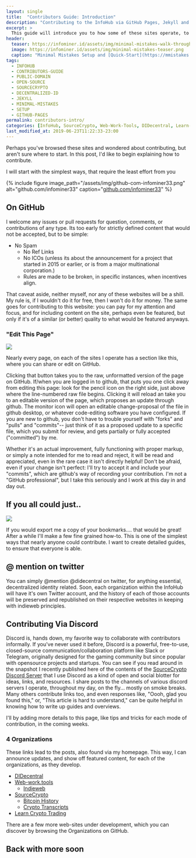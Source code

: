 ```yaml
---
layout: single
title:  "Contributors Guide: Introduction"
description: "Contributing to the InfoHub via GitHub Pages, Jekyll and Minimal Mistakes."
excerpt: >
  This guide will introduce you to how some of these sites operate, to encourage participation. From the simplest way to begin contributing, to an overview of how I'm using Minimal Mistakes, and Publishing Content for Free via GitHub Pages.
header:
  teaser: https://infominer.id/assets/img/minimal-mistakes-walk-through.png
  image: https://infominer.id/assets/img/minimal-mistakes-teaser.png
  caption: "Minimal Mistakes Setup and [Quick-Start](https://mmistakes.github.io/minimal-mistakes/docs/quick-start-guide/) for the ⧉InfoHub⧉."
tags: 
  - INFOHUB
  - CONTRIBUTORS-GUIDE
  - PUBLIC-DOMAIN
  - OPEN-SOURCE
  - SOURCECRYPTO
  - DECENTRALIZED-ID
  - JEKYLL
  - MINIMAL-MISTAKES
  - SETUP
  - GITHUB-PAGES
permalink: contributors-intro/
categories: [InfoHub, SourceCrypto, Web-Work-Tools, DIDecentral, Learn-Crypto-Trading]
last_modified_at: 2019-06-23T11:22:33-23:00
---
```


Perhaps you've browsed these sites and wondered about contributing, but aren't sure where to start. In this post, I'd like to begin explaining how to contribute.

I will start with the simplest ways, that require the least effort from you

{% include figure image_path="/assets/img/github-com-infominer33.png" alt="github.com/infominer33" caption="[github.com/infominer33](https://github.com/infominer33)" %}

## On GitHub

I welcome any issues or pull requests for question, comments, or contributions of any type. Its too early for strictly defined content that would not be accepted, but to be simple:

* No Spam
  * No Ref Links
  * No ICOs (unless its about the announcement for a project that started in 2015 or earlier, or is from a major multinational corporation.)
  * Rules are made to be broken, in specific instances, when incentives align.

That caveat aside, neither myself, nor any of these websites will be a shill. My rule is, if I wouldn't do it for free, then I won't do it for money. The same goes for contributing to this website: you can pay for my attention and focus, and for including content on the site, perhaps even be featured, but only if it's of a similar (or better) quality to what would be featured anyways.

### "Edit This Page" 

![](https://imgur.com/t0Si4aE.png)

Nearly every page, on each of the sites I operate has a section like this, where you can share or edit on GitHub.

Clicking that button takes you to the raw, unformatted version of the page on GitHub. If/when you are logged in to github, that puts you one click away from editing this page: look for the pencil icon on the right side, just above where the line-numbered raw file begins.  Clicking it will reload an take you to an editable version of the page, which proposes an update through github.  The monitor icon will open an editable change-proposal of the file in github desktop, or whatever code-editing software you have configured.  If you are new to github, you don't have to trouble yourself with "forks" and "pulls" and "commits"-- just think of it as a proposed update to a specific file, which you submit for review, and gets partially or fully accepted ("committed") by me.

Whether it's an actual improvement, fully functioning with proper markup, or simply a note intended for me to read and reject, it will be read and appreciated, even in the rare case it isn't directly helpful! Don't be afraid, even if your change isn't perfect: I'll try to accept it and include your "commits", which are github's way of recording your contribution. I'm not a "GitHub professional", but I take this seriously and I work at this day in and day out.

## If you all could just..

![](https://infominer.id/bookmark-donations/that-would-be-great.jpg)

If you would export me a copy of your bookmarks.... that would be great! After a while I'll make a few fine grained how-to. This is one of the simplest ways that nearly anyone could contribute. I want to create detailed guides, to ensure that everyone is able.

## @ mention on twitter

You can simply @mention @didecentral on twitter, for anything essential, decentralized identity related. Soon, each organization within the InfoHub will have it's own Twitter account, and the history of each of those accounts will be preserved and republished on their respective websites in keeping with indieweb principles.

## Contributing Via Discord

Discord is, hands down, my favorite way to collaborate with contributors informally. If you've never used it before, Discord is a powerful, free-to-use, closed-source communication/collaboration platform like Slack or Telegram, originally designed for the gaming community but since popular with opensource projects and startups. You can see if you read around in the snapshot I recently published here of the contents of the [SourceCrypto Discord Server](https://SourceCrypto.pub/discolog/) that I use Discord as a kind of open and social blotter for ideas, links, and resources. I share posts to the channels of various discord servers I operate, throughout my day, on the fly... mostly on smoke breaks. Many others contribute links too, and even responses like, "Oooh, glad you found this," or, "This article is hard to understand," can be quite helpful in knowing how to write up guides and overviews. 

I'll by adding more details to this page, like tips and tricks for each mode of contribution, in the coming weeks.

### 4 Organizations

These links lead to the posts, also found via my homepage. This way, I can announce updates, and show off featured content, for each of the organizations, as they develop.

* [DIDecentral](/identity-decentralized/)
* [Web-work.tools](/web-work-tools/)
  * [Indieweb](/web-work-tools/#web-work-toolsindieweb)
* [SourceCrypto](/source-crypto/)
  * [Bitcoin History](/source-crypto/#bitcoin-history)
  * [Crypto Transcripts](/source-crypto/#transcripts)
* [Learn Crypto Trading](/LCT-learn-crypto-trading/)

There are a few more web-sites under development, which you can discover by browsing the Organizations on GitHub.


## Back with more soon
